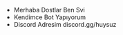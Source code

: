 -  Merhaba Dostlar Ben Svi
-  Kendimce Bot Yapıyorum 
-  Discord Adresim discord.gg/huysuz

<!---
Svicik/Svicik is a ✨ special ✨ repository because its `README.md` (this file) appears on your GitHub profile.
You can click the Preview link to take a look at your changes.
--->
